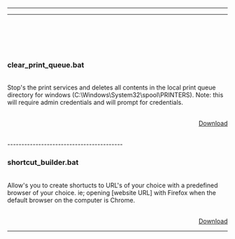 
-----------------------------------------
-----------------------------------------
</br>
</br>
</br>



</br>
<h3> clear_print_queue.bat</h3>
</br>
Stop's the print services and deletes all contents in the local print queue directory for windows (C:\Windows\System32\spool\PRINTERS). 
Note: this will require admin credentials and will prompt for credentials.
</br>
</br>
<p align="right"><a href="download-directory.github.io?url=https://raw.githubusercontent.com/chrisjbawden/scripts-programs/master/Windows/shortcut_builder.bat">Download</a></p>
</br>
-----------------------------------------
</br>
<h3>shortcut_builder.bat</h3>
</br>
Allow's you to create shortucts to URL's of your choice with a predefined browser of your choice. ie; opening [website URL] with Firefox when the default browser on the computer is Chrome.
</br>
</br>
<p align="right"><a href="download-directory.github.io?url=https://raw.githubusercontent.com/chrisjbawden/scripts-programs/master/Windows/shortcut_builder.bat">Download</a></p>

-----------------------------------------
